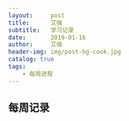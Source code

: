 ```yaml
---
layout:     post
title:      艾强
subtitle:   学习记录
date:       2019-01-16
author:     艾强
header-img: img/post-bg-cook.jpg
catalog: true
tags:
    - 每周进程
---
```

每周记录
----
